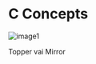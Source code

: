 # C Concepts
![image1](https://user-images.githubusercontent.com/94554260/179358855-2a5a327d-ddaa-4188-9f91-513c4ca35fa9.jpg)

Topper vai
Mirror
